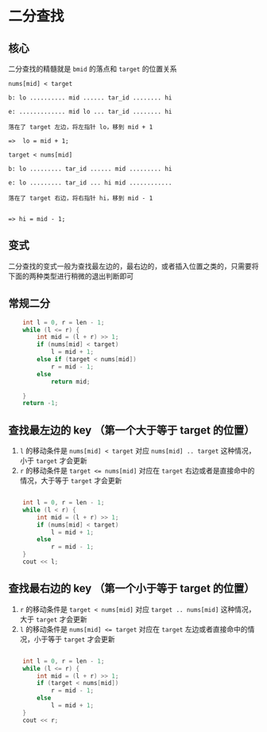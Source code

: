# 二分查找


## 核心

二分查找的精髓就是 `bmid` 的落点和 `target` 的位置关系

```
nums[mid] < target

b: lo .......... mid ...... tar_id ........ hi

e: ............. mid lo ... tar_id ........ hi

落在了 target 左边，将左指针 lo，移到 mid + 1 

=>  lo = mid + 1;

```
```
target < nums[mid]

b: lo ......... tar_id ...... mid ......... hi
            
e: lo ......... tar_id ... hi mid ............

落在了 target 右边，将右指针 hi，移到 mid - 1


=> hi = mid - 1;

```

## 变式

二分查找的变式一般为查找最左边的，最右边的，或者插入位置之类的，只需要将下面的两种类型进行稍微的退出判断即可

## 常规二分

```cpp
    int l = 0, r = len - 1;
    while (l <= r) {
        int mid = (l + r) >> 1;
        if (nums[mid] < target)
            l = mid + 1;
        else if (target < nums[mid])
            r = mid - 1;
        else
            return mid;

    }
    return -1;

```

## 查找最左边的 key （第一个大于等于 target 的位置）

1. `l` 的移动条件是 `nums[mid] < target` 对应 `nums[mid] .. target` 这种情况，小于 `target` 才会更新
2. `r` 的移动条件是 `target <= nums[mid]` 对应在 `target` 右边或者是直接命中的情况，大于等于 `target` 才会更新


```cpp

    int l = 0, r = len - 1;
    while (l < r) {
        int mid = (l + r) >> 1;
        if (nums[mid] < target)
            l = mid + 1;
        else
            r = mid - 1;
    }
    cout << l;

```

## 查找最右边的 key （第一个小于等于 target 的位置）

1. `r` 的移动条件是 `target < nums[mid]` 对应 `target .. nums[mid]` 这种情况，大于 `target` 才会更新
2. `l` 的移动条件是 `nums[mid] <= target` 对应在 `target` 左边或者直接命中的情况，小于等于 `target` 才会更新

```cpp

    int l = 0, r = len - 1;
    while (l <= r) {
        int mid = (l + r) >> 1;
        if (target < nums[mid])
            r = mid - 1;
        else
            l = mid + 1;
    }
    cout << r;

```